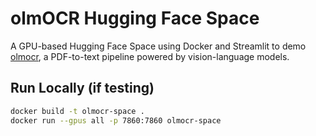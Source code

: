 # olmOCR Hugging Face Space

A GPU-based Hugging Face Space using Docker and Streamlit to demo [olmocr](https://github.com/allenai/olmocr), a PDF-to-text pipeline powered by vision-language models.

## Run Locally (if testing)

```bash
docker build -t olmocr-space .
docker run --gpus all -p 7860:7860 olmocr-space
